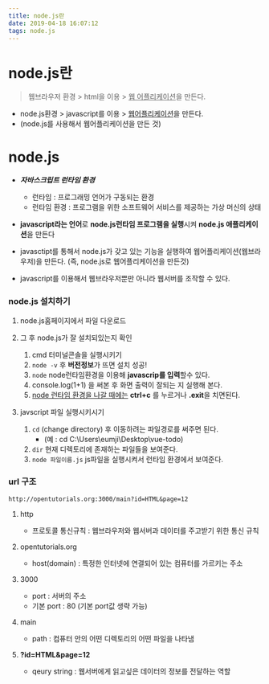 ```yaml
---
title: node.js란
date: 2019-04-18 16:07:12
tags: node.js
---
```


# node.js란

> 웹브라우저 환경 > html을 이용 > <u>웹 어플리케이션</u>을 만든다.

- node.js환경 > javascript를 이용 > <u>웹어플리케이션</u>을 만든다.
- (node.js를 사용해서 웹어플리케이션을 만든 것)

# node.js

- **_자바스크립트 런타임 환경_**

  - 런타임 : 프로그래밍 언어가 구동되는 환경
  - 런타임 환경 : 프로그램을 위한 소프트웨어 서비스를 제공하는 가상 머신의 상태

- **javascript라는 언어**로 **node.js런타임 프로그램을 실행**시켜 **node.js 애플리케이션**을 만든다
- javasctipt를 통해서 node.js가 갖고 있는 기능을 실행하여 웹어플리케이션(웹브라우저)을 만든다. (즉, node.js로 웹어플리케이션을 만든것)

- javascript를 이용해서 웹브라우저뿐만 아니라 웹서버를 조작할 수 있다.

### node.js 설치하기

1. node.js홈페이지에서 파일 다운로드

2. 그 후 node.js가 잘 설치되있는지 확인

   1. cmd 터미널콘솔을 실행시키기
   2. `node -v`
      후 **버전정보**가 뜨면 설치 성공!
   3. `node`
      node런타임환경을 이용해 **javascrip를 입력**할수 있다.
   4. console.log(1+1) 을 써본 후 화면 출력이 잘되는 지 실행해 본다.
   5. <u>node 런타임 환경을 나갈 때에는</u> **ctrl+c** 를 누르거나 **.exit**을 치면된다.

3. javscript 파일 실행시키시기
   1. `cd`
      (change directory) 후 이동하려는 파일경로를 써주면 된다.
      - (예 : cd C:\Users\eumji\Desktop\vue-todo)
   2. `dir`
      현재 디렉토리에 존재하는 파일들을 보여준다.
   3. `node 파일이름.js`
      js파일을 실행시켜서 런타임 환경에서 보여준다.

### url 구조

`http://opentutorials.org:3000/main?id=HTML&page=12`

1. http

   - 프로토콜 통신규칙 : 웹브라우저와 웹서버과 데이터를 주고받기 위한 통신 규칙

2. opentutorials.org

   - host(domain) : 특정한 인터넷에 연결되어 있는 컴퓨터를 가르키는 주소

3. 3000

   - port : 서버의 주소
   - 기본 port : 80 (기본 port값 생략 가능)

4. main

   - path : 컴퓨터 안의 어떤 디렉토리의 어떤 파일을 나타냄

5. **?id=HTML&page=12**
   - qeury string : 웹서버에게 읽고싶은 데이터의 정보를 전달하는 역할
